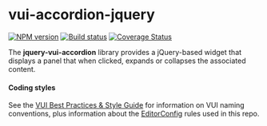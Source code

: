 # vui-accordion-jquery
[![NPM version][npm-image]][npm-url]
[![Build status][ci-image]][ci-url]
[![Coverage Status][coverage-image]][coverage-url]

The **jquery-vui-accordion** library provides a jQuery-based widget that displays a panel that when clicked, expands or collapses the associated content.

#### Coding styles
See the [VUI Best Practices & Style Guide](https://github.com/Brightspace/valence-ui-docs/wiki/Best-Practices-&-Style-Guide) for information on VUI naming conventions, plus information about the [EditorConfig](http://editorconfig.org) rules used in this repo.

[npm-url]: https://npmjs.org/package/jquery-vui-accordion
[npm-image]: https://img.shields.io/npm/v/jquery-vui-accordion.svg
[ci-image]: https://travis-ci.org/Brightspace/jquery-valence-ui-accordion.svg?branch=master
[ci-url]: https://travis-ci.org/Brightspace/jquery-valence-ui-accordion
[coverage-image]: https://img.shields.io/coveralls/Brightspace/jquery-valence-ui-accordion.svg
[coverage-url]: https://coveralls.io/r/Brightspace/jquery-valence-ui-accordion?branch=master
